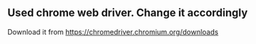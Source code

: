 ## Used chrome web driver. Change it accordingly
Download it from https://chromedriver.chromium.org/downloads